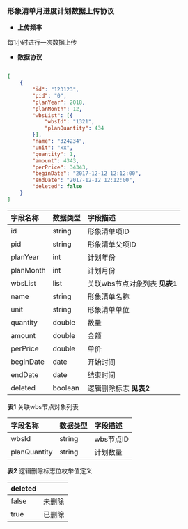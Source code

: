### 形象清单月进度计划数据上传协议

* **上传频率**

每1小时进行一次数据上传

* **数据协议**

```json

[
    {
        "id": "123123",
        "pid": "0",
        "planYear": 2018,
        "planMonth": 12,
        "wbsList": [{
            "wbsId": "1321",
            "planQuantity": 434
        }],
        "name": "324234",
        "unit": "xx",
        "quantity": 1,
        "amount": 4343,
        "perPrice": 34343,
        "beginDate": "2017-12-12 12:12:00",
        "endDate": "2017-12-12 12:12:00",
        "deleted": false
    }
]

```

| 字段名称 | 数据类型 | 字段描述 |
| :--- | :--- | :--- |
| id | string | 形象清单项ID |
| pid | string | 形象清单父项ID |
| planYear | int | 计划年份 |
| planMonth | int | 计划月份 |
| wbsList | list | 关联wbs节点对象列表 **见表1**|
| name | string | 形象清单名称 |
| unit | string | 形象清单单位 |
| quantity | double | 数量 |
| amount | double | 金额 |
| perPrice | double | 单价 |
| beginDate | date | 开始时间 |
| endDate | date | 结束时间 |
| deleted | boolean | 逻辑删除标志 **见表2** |

**表1** 关联wbs节点对象列表

| 字段名称 | 数据类型 | 字段描述 |
| :--- | :--- | :--- |
| wbsId | string | wbs节点ID |
| planQuantity | string | 计划数量 |

**表2** 逻辑删除标志位枚举值定义

| deleted |  |
| :--- | :--- |
| false | 未删除 |
| true | 已删除 |